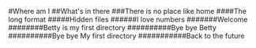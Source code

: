 #Where am I
##What's in there
###There is no place like home
####The long format
#####Hidden files
######I love numbers
#######Welcome
########Betty is my first directory
##########Bye bye Betty
##########Bye bye My first directory
###########Back to the future
